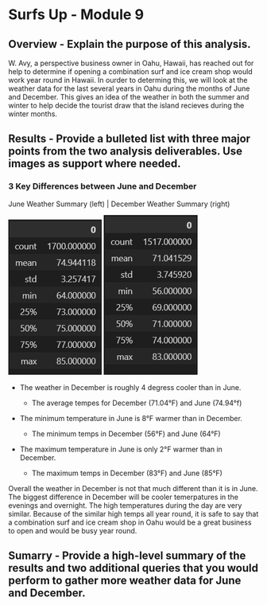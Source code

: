 # Surfs Up - Module 9

## Overview - Explain the purpose of this analysis.
W. Avy, a perspective business owner in Oahu, Hawaii, has reached out for help to determine if opening a combination surf and ice cream shop would work year round in Hawaii. In ourder to determing this, we will look at the weather data for the last several years in Oahu during the months of June and December. This gives an idea of the weather in both the summer and winter to help decide the tourist draw that the island recieves during the winter months. 

## Results - Provide a bulleted list with three major points from the two analysis deliverables. Use images as support where needed.
### 3 Key Differences between June and December

June Weather Summary (left) | December Weather Summary (right)

![alt text](Resources/June_weather_summary.png)   ![alt text](Resources/December_weather_summary.png)

- The weather in December is roughly 4 degress cooler than in June. 
    - The average tempes for December (71.04°F) and June (74.94°f) 

- The minimum temperature in June is 8°F warmer than in December.
    - The minimum temps in December (56°F) and June (64°F)

- The maximum temperature in June is only 2°F warmer than in December.
    - The maximum temps in December (83°F) and June (85°F)

Overall the weather in December is not that much different than it is in June. The biggest difference in December will be cooler temerpatures in the evenings and overnight. The high temperatures during the day are very similar. Because of the similar high temps all year round, it is safe to say that a combination surf and ice cream shop in Oahu would be a great business to open and would be busy year round. 

## Sumarry - Provide a high-level summary of the results and two additional queries that you would perform to gather more weather data for June and December.
